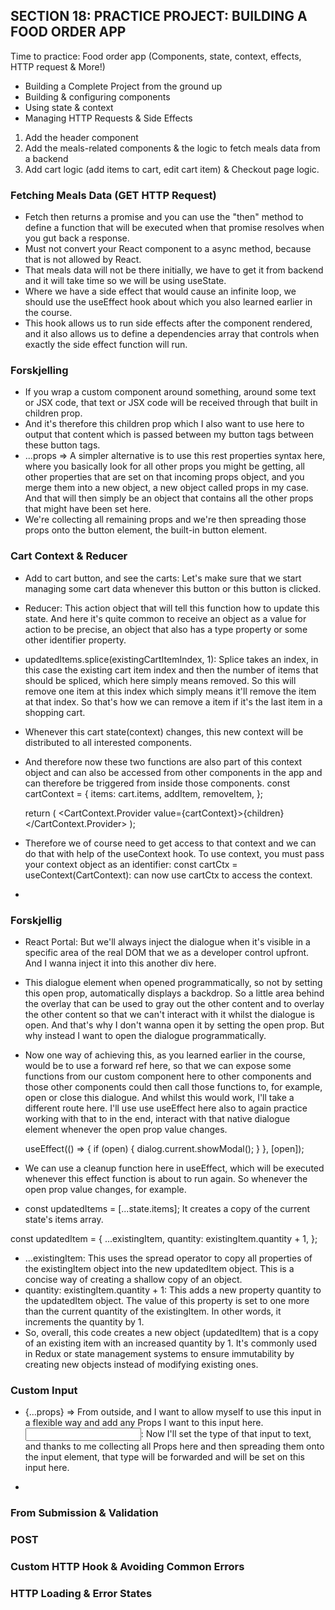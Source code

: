 ## SECTION 18: PRACTICE PROJECT: BUILDING A FOOD ORDER APP

Time to practice: Food order app (Components, state, context, effects, HTTP request & More!)

- Building a Complete Project from the ground up
- Building & configuring components
- Using state & context
- Managing HTTP Requests & Side Effects

1. Add the header component
2. Add the meals-related components & the logic to fetch meals data from a backend
3. Add cart logic (add items to cart, edit cart item) & Checkout page logic.

### Fetching Meals Data (GET HTTP Request)

- Fetch then returns a promise and you can use the "then" method to define a function that will be executed when that promise resolves when you gut back a response.
- Must not convert your React component to a async method, because that is not allowed by React.
- That meals data will not be there initially, we have to get it from backend and it will take time so we will be using useState.
- Where we have a side effect that would cause an infinite loop, we should use the useEffect hook about which you also learned earlier in the course.
- This hook allows us to run side effects after the component rendered, and it also allows us to define a dependencies array that controls when exactly the side effect function will run.

### Forskjelling

- If you wrap a custom component around something, around some text or JSX code, that text or JSX code will be received through that built in children prop.
- And it's therefore this children prop which I also want to use here to output that content which is passed between my button tags between these button tags.
- ...props => A simpler alternative is to use this rest properties syntax here, where you basically look for all other props you might be getting, all other properties that are set on that incoming props object, and you merge them into a new object, a new object called props in my case. And that will then simply be an object that contains all the other props that might have been set here.
- We're collecting all remaining props and we're then spreading those props onto the button element, the built-in button element.

### Cart Context & Reducer

- Add to cart button, and see the carts: Let's make sure that we start managing some cart data whenever this button or this button is clicked.
- Reducer: This action object that will tell this function how to update this state. And here it's quite common to receive an object as a value for action to be precise, an object that also has a type property or some other identifier property.
- updatedItems.splice(existingCartItemIndex, 1): Splice takes an index, in this case the existing cart item index and then the number of items that should be spliced, which here simply means removed. So this will remove one item at this index which simply means it'll remove the item at that index. So that's how we can remove a item if it's the last item in a shopping cart.
- Whenever this cart state(context) changes, this new context will be distributed to all interested components.
- And therefore now these two functions are also part of this context object and can also be accessed from other components in the app and can therefore be triggered from inside those components.
  const cartContext = {
  items: cart.items,
  addItem,
  removeItem,
  };

  return (
  <CartContext.Provider value={cartContext}>{children}</CartContext.Provider>
  );

- Therefore we of course need to get access to that context and we can do that with help of the useContext hook. To use context, you must pass your context object as an identifier: const cartCtx = useContext(CartContext): can now use cartCtx to access the context.
-

### Forskjellig

- React Portal: But we'll always inject the dialogue when it's visible in a specific area of the real DOM that we as a developer control upfront. And I wanna inject it into this another div here.
- This dialogue element when opened programmatically, so not by setting this open prop, automatically displays a backdrop. So a little area behind the overlay that can be used to gray out the other content and to overlay the other content so that we can't interact with it whilst the dialogue is open. And that's why I don't wanna open it by setting the open prop. But why instead I want to open the dialogue programmatically.
- Now one way of achieving this, as you learned earlier in the course, would be to use a forward ref here, so that we can expose some functions from our custom component here to other components and those other components could then call those functions to, for example, open or close this dialogue. And whilst this would work, I'll take a different route here. I'll use use useEffect here also to again practice working with that to in the end, interact with that native dialogue element whenever the open prop value changes.

  useEffect(() => {
  if (open) {
  dialog.current.showModal();
  }
  }, [open]);

- We can use a cleanup function here in useEffect, which will be executed whenever this effect function is about to run again. So whenever the open prop value changes, for example.
- const updatedItems = [...state.items];
  It creates a copy of the current state's items array.

const updatedItem = {
...existingItem,
quantity: existingItem.quantity + 1,
};

- ...existingItem: This uses the spread operator to copy all properties of the existingItem object into the new updatedItem object. This is a concise way of creating a shallow copy of an object.
- quantity: existingItem.quantity + 1: This adds a new property quantity to the updatedItem object. The value of this property is set to one more than the current quantity of the existingItem. In other words, it increments the quantity by 1.
- So, overall, this code creates a new object (updatedItem) that is a copy of an existing item with an increased quantity by 1. It's commonly used in Redux or state management systems to ensure immutability by creating new objects instead of modifying existing ones.

### Custom Input

- {...props} => From outside, and I want to allow myself to use this input in a flexible way and add any Props I want to this input here.
  <Input label="Full Name" type="text" />: Now I'll set the type of that input to text, and thanks to me collecting all Props here and then spreading them onto the input element, that type will be forwarded and will be set on this input here.

-

### From Submission & Validation

### POST

### Custom HTTP Hook & Avoiding Common Errors

### HTTP Loading & Error States
